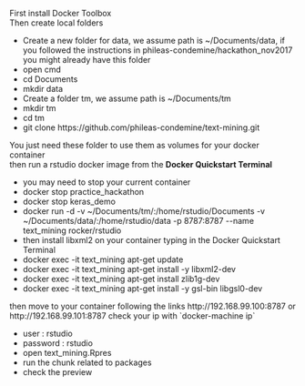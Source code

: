 First install Docker Toolbox<br>
Then create local folders
<ul>
<li> Create a new folder for data, we assume path is ~/Documents/data, if you followed the instructions in phileas-condemine/hackathon_nov2017 you might already have this folder
<li> open cmd
<li> cd Documents
<li> mkdir data
<li> Create a folder tm, we assume path is ~/Documents/tm
<li> mkdir tm
<li> cd tm
<li> git clone https://github.com/phileas-condemine/text-mining.git
</ul>
You just need these folder to use them as volumes for your docker container<br>
then run a rstudio docker image from the <b>Docker Quickstart Terminal</b><br>
<ul>
<li> you may need to stop your current container
<li> docker stop practice_hackathon
<li> docker stop keras_demo
<li> docker run -d -v ~/Documents/tm/:/home/rstudio/Documents -v ~/Documents/data/:/home/rstudio/data -p 8787:8787 --name text_mining rocker/rstudio
<li>then install libxml2 on your container typing in the Docker Quickstart Terminal
<li> docker exec -it text_mining apt-get update
<li> docker exec -it text_mining apt-get install -y libxml2-dev
<li> docker exec -it text_mining apt-get install zlib1g-dev
<li> docker exec -it text_mining apt-get install -y gsl-bin libgsl0-dev

</ul>
then move to your container following the links http://192.168.99.100:8787 or http://192.168.99.101:8787 check your ip with `docker-machine ip`
<ul>
<li> user : rstudio
<li> password : rstudio
<li> open text_mining.Rpres
<li> run the chunk related to packages
<li> check the preview
</ul>
